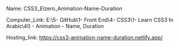 
Name: CSS3_Elzero_Animation-Name-Duration

Computer_Link: E:\5- GitHub\1- Front End\4- CSS3\1- Learn CSS3 In Arabic\40 - Animation - Name, Duration

Hosting_link: https://css3-animation-name-duration.netlify.app/

